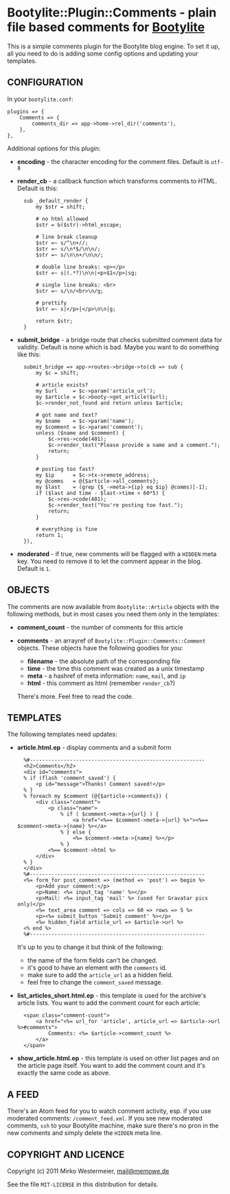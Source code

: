 Bootylite::Plugin::Comments - plain file based comments for [Bootylite][b]
==========================================================================

[b]: http://github.com/memowe/Bootylite

This is a simple comments plugin for the Bootylite blog engine. To set it
up, all you need to do is adding some config options and updating your
templates.

CONFIGURATION
-------------

In your `bootylite.conf`:

    plugins => {
        Comments => {
            comments_dir => app->home->rel_dir('comments'),
        },
    },

Additional options for this plugin:

* **encoding** - the character encoding for the comment files.
    Default is `utf-8`
* **render_cb** - a callback function which transforms comments to HTML.
    Default is this:

        sub _default_render {
            my $str = shift;

            # no html allowed
            $str = b($str)->html_escape;

            # line break cleanup
            $str =~ s/^\n+//;
            $str =~ s/\n*$/\n\n/;
            $str =~ s/\n\n+/\n\n/;

            # double line breaks: <p></p>
            $str =~ s|(.*?)\n\n|<p>$1</p>|sg;

            # single line breaks: <br>
            $str =~ s/\n/<br>\n/g;

            # prettify
            $str =~ s|</p>|</p>\n\n|g;

            return $str;
        }
* **submit_bridge** - a bridge route that checks submitted comment data for
    validity. Default is none which is bad. Maybe you want to do something
    like this:

        submit_bridge => app->routes->bridge->to(cb => sub {
            my $c = shift;

            # article exists?
            my $url     = $c->param('article_url');
            my $article = $c->booty->get_article($url);
            $c->render_not_found and return unless $article;

            # got name and text?
            my $name    = $c->param('name');
            my $comment = $c->param('comment');
            unless ($name and $comment) {
                $c->res->code(401);
                $c->render_text("Please provide a name and a comment.");
                return;
            }

            # posting too fast?
            my $ip      = $c->tx->remote_address;
            my @comms   = @{$article->all_comments};
            my $last    = (grep {$_->meta->{ip} eq $ip} @comms)[-1];
            if ($last and time - $last->time < 60*5) {
                $c->res->code(401);
                $c->render_text("You're posting too fast.");
                return;
            }

            # everything is fine
            return 1;
        }),
* **moderated** - if true, new comments will be flagged with a `HIDDEN` meta
    key. You need to remove it to let the comment appear in the blog.
    Default is `1`.

OBJECTS
-------

The comments are now available from `Bootylite::Article` objects with the
following methods, but in most cases you need them only in the templates:

* **comment_count** - the number of comments for this article
* **comments** - an arrayref of `Bootylite::Plugin::Comments::Comment`
    objects. These objects have the following goodies for you:
    - **filename** - the absolute path of the corresponding file
    - **time** - the time this comment was created as a unix timestamp
    - **meta** - a hashref of meta information: `name`, `mail`, and `ip`
    - **html** - this comment as html (remember `render_cb`?)

    There's more. Feel free to read the code.

TEMPLATES
---------

The following templates need updates:

* **article.html.ep** - display comments
    and a submit form

        %#---------------------------------------------------------
        <h2>Comments</h2>
        <div id="comments">
        % if (flash 'comment_saved') {
            <p id="message">Thanks! Comment saved!</p>
        % }
        % foreach my $comment (@{$article->comments}) {
            <div class="comment">
                <p class="name">
                    % if ( $comment->meta->{url} ) {
                        <a href="<%== $comment->meta->{url} %>"><%== $comment->meta->{name} %></a>
                    % } else {
                        <%= $comment->meta->{name} %></p>
                    % }
                <%== $comment->html %>
            </div>
        % }
        </div>
        %#---------------------------------------------------------
        <%= form_for post_comment => (method => 'post') => begin %>
            <p>Add your comment:</p>
            <p>Name: <%= input_tag 'name' %></p>
            <p>Mail: <%= input_tag 'mail' %> (used for Gravatar pics only)</p>
            <%= text_area comment => cols => 60 => rows => 5 %>
            <p><%= submit_button 'Submit comment' %></p>
            <%= hidden_field article_url => $article->url %>
        <% end %>
        %#---------------------------------------------------------
    It's up to you to change it but think of the following:

    - the name of the form fields can't be changed.
    - it's good to have an element with the `comments` id.
    - make sure to add the `article_url` as a hidden field.
    - feel free to change the `comment_saved` message.

* **list_articles_short.html.ep** - this template is used for the archive's
    article lists. You want to add the comment count for each article:

        <span class="comment-count">
            <a href="<%= url_for 'article', article_url => $article->url %>#comments">
                Comments: <%= $article->comment_count %>
            </a>
        </span>

* **show_article.html.ep** - this template is used on other list pages and
    on the article page itself. You want to add the comment count and it's
    exactly the same code as above.

A FEED
------

There's an Atom feed for you to watch comment activity, esp. if you use
moderated comments: `/comment_feed.xml`. If you see new moderated comments,
`ssh` to your Bootylite machine, make sure there's no pron in the new
comments and simply delete the `HIDDEN` meta line.

COPYRIGHT AND LICENCE
---------------------

Copyright (c) 2011 Mirko Westermeier, mail@memowe.de

See the file `MIT-LICENSE` in this distribution for details.
